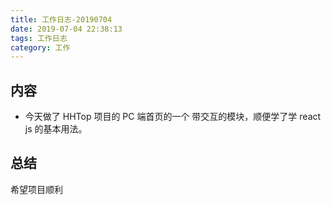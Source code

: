```yaml
---
title: 工作日志-20190704
date: 2019-07-04 22:38:13
tags: 工作日志
category: 工作
---
```


## 内容

* 今天做了 HHTop 项目的 PC 端首页的一个 带交互的模块，顺便学了学 react js 的基本用法。

## 总结

希望项目顺利